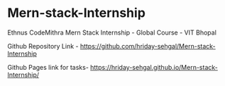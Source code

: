 # Mern-stack-Internship
 Ethnus CodeMithra Mern Stack Internship - Global Course - VIT Bhopal 

 Github Repository Link - https://github.com/hriday-sehgal/Mern-stack-Internship
 
 Github Pages link for tasks- https://hriday-sehgal.github.io/Mern-stack-Internship/
 
